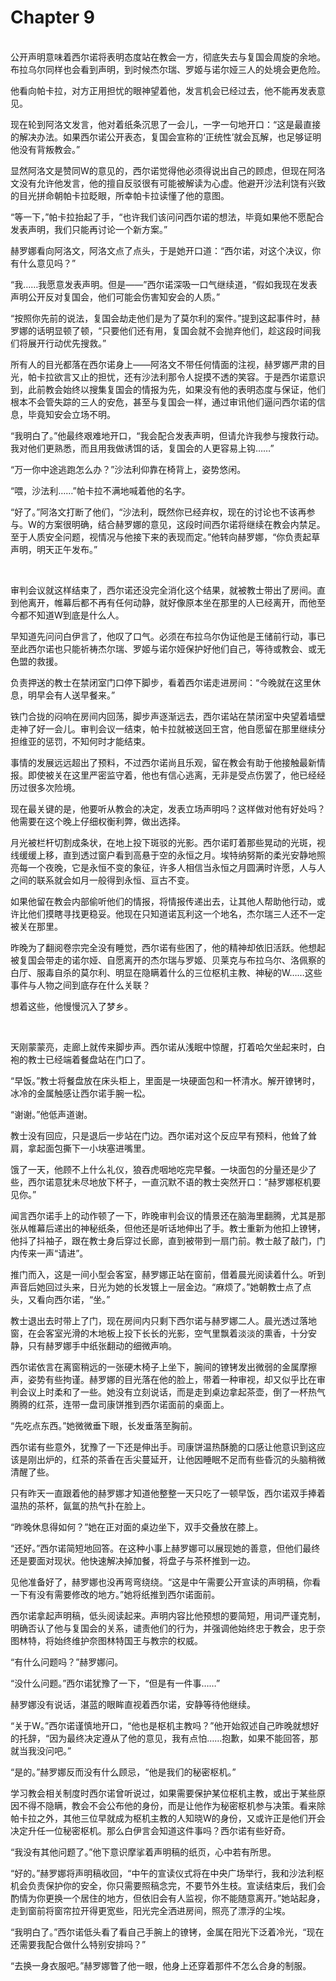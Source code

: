 # Chapter 9

<br>
公开声明意味着西尔诺将表明态度站在教会一方，彻底失去与复国会周旋的余地。布拉乌尔同样也会看到声明，到时候杰尔瑞、罗姬与诺尔娅三人的处境会更危险。

他看向帕卡拉，对方正用担忧的眼神望着他，发言机会已经过去，他不能再发表意见。

现在轮到阿洛文发言，他对着纸条沉思了一会儿，一字一句地开口：“这是最直接的解决办法。如果西尔诺公开表态，复国会宣称的‘正统性’就会瓦解，也足够证明他没有背叛教会。”

显然阿洛文是赞同W的意见的，西尔诺觉得他必须得说出自己的顾虑，但现在阿洛文没有允许他发言，他的擅自反驳很有可能被解读为心虚。他避开沙法利饶有兴致的目光拼命朝帕卡拉眨眼，所幸帕卡拉读懂了他的意图。

“等一下，”帕卡拉抬起了手，“也许我们该问问西尔诺的想法，毕竟如果他不愿配合发表声明，我们只能再讨论一个新方案。”

赫罗娜看向阿洛文，阿洛文点了点头，于是她开口道：“西尔诺，对这个决议，你有什么意见吗？”

“我……我愿意发表声明。但是——”西尔诺深吸一口气继续道，“假如我现在发表声明公开反对复国会，他们可能会伤害知安会的人质。”

“按照你先前的说法，复国会劫走他们是为了莫尔利的案件。”提到这起事件时，赫罗娜的话明显顿了顿，“只要他们还有用，复国会就不会抛弃他们，趁这段时间我们将展开行动优先搜救。”

所有人的目光都落在西尔诺身上——阿洛文不带任何情面的注视，赫罗娜严肃的目光，帕卡拉欲言又止的担忧，还有沙法利那令人捉摸不透的笑容。于是西尔诺意识到，此前教会始终以搜集复国会的情报为先，如果没有他的表明态度与保证，他们根本不会管失踪的三人的安危，甚至与复国会一样，通过审讯他们逼问西尔诺的信息，毕竟知安会立场不明。

“我明白了。”他最终艰难地开口，“我会配合发表声明，但请允许我参与搜救行动。我对他们更熟悉，而且用我做诱饵的话，复国会的人更容易上钩……”

“万一你中途逃跑怎么办？”沙法利仰靠在椅背上，姿势悠闲。

“喂，沙法利……”帕卡拉不满地喊着他的名字。

“好了。”阿洛文打断了他们，“沙法利，既然你已经弃权，现在的讨论也不该再参与。W的方案很明确，结合赫罗娜的意见，这段时间西尔诺将继续在教会内禁足。至于人质安全问题，视情况与他接下来的表现而定。”他转向赫罗娜，“你负责起草声明，明天正午发布。”

<br>

审判会议就这样结束了，西尔诺还没完全消化这个结果，就被教士带出了房间。直到他离开，帷幕后都不再有任何动静，就好像原本坐在那里的人已经离开，而他至今都不知道W到底是什么人。

早知道先问问白伊言了，他叹了口气。必须在布拉乌尔伪证他是王储前行动，事已至此西尔诺也只能祈祷杰尔瑞、罗姬与诺尔娅保护好他们自己，等待或教会、或无色盟的救援。

负责押送的教士在禁闭室门口停下脚步，看着西尔诺走进房间：“今晚就在这里休息，明早会有人送早餐来。”

铁门合拢的闷响在房间内回荡，脚步声逐渐远去，西尔诺站在禁闭室中央望着墙壁走神了好一会儿。审判会议一结束，帕卡拉就被送回王宫，他自愿留在那里继续分担维亚的惩罚，不知何时才能结束。

事情的发展远远超出了预料，不过西尔诺尚且乐观，留在教会有助于他接触最新情报。即使被关在这里严密监守着，他也有信心逃离，无非是受点伤罢了，他已经经历过很多次险境。

现在最关键的是，他要听从教会的决定，发表立场声明吗？这样做对他有好处吗？他需要在这个晚上仔细权衡利弊，做出选择。

月光被栏杆切割成条状，在地上投下斑驳的光影。西尔诺盯着那些晃动的光斑，视线缓缓上移，直到透过窗户看到高悬于空的永恒之月。埃特纳努斯的柔光安静地照亮每一个夜晚，它是永恒不变的象征，许多人相信当永恒之月圆满时许愿，人与人之间的联系就会如月一般得到永恒、亘古不变。

如果他留在教会内部偷听他们的情报，将情报传递出去，让其他人帮助他行动，或许比他们摸瞎寻找更稳妥。他现在只知道诺瓦利这一个地名，杰尔瑞三人还不一定被关在那里。

昨晚为了翻阅卷宗完全没有睡觉，西尔诺有些困了，他的精神却依旧活跃。他想起被复国会带走的诺尔娅、自愿离开的杰尔瑞与罗姬、贝莱克与布拉乌尔、洛佩察的白厅、服毒自杀的莫尔利、明显在隐瞒着什么的三位枢机主教、神秘的W……这些事件与人物之间到底存在什么关联？

想着这些，他慢慢沉入了梦乡。

<br>

天刚蒙蒙亮，走廊上就传来脚步声。西尔诺从浅眠中惊醒，打着哈欠坐起来时，白袍的教士已经端着餐盘站在门口了。

“早饭。”教士将餐盘放在床头柜上，里面是一块硬面包和一杯清水。解开镣铐时，冰冷的金属触感让西尔诺手腕一松。

“谢谢。”他低声道谢。

教士没有回应，只是退后一步站在门边。西尔诺对这个反应早有预料，他耸了耸肩，拿起面包撕下一小块塞进嘴里。

饿了一天，他顾不上什么礼仪，狼吞虎咽地吃完早餐。一块面包的分量还是少了些，西尔诺意犹未尽地放下杯子，一直沉默不语的教士突然开口：“赫罗娜枢机要见你。”

闻言西尔诺手上的动作顿了一下，昨晚审判会议的情景还在脑海里翻腾，尤其是那张从帷幕后递出的神秘纸条，但他还是听话地伸出了手。教士重新为他扣上镣铐，他抖了抖袖子，跟在教士身后穿过长廊，直到被带到一扇门前。教士敲了敲门，门内传来一声“请进”。

推门而入，这是一间小型会客室，赫罗娜正站在窗前，借着晨光阅读着什么。听到声音后她回过头来，日光为她的长发镀上一层金边。“麻烦了。”她朝教士点了点头，又看向西尔诺，“坐。”

教士退出去时带上了门，现在房间内只剩下西尔诺与赫罗娜二人。晨光透过落地窗，在会客室光滑的木地板上投下长长的光影，空气里飘着淡淡的熏香，十分安静，只有赫罗娜手中纸张翻动的细微声响。

西尔诺依言在离窗稍远的一张硬木椅子上坐下，腕间的镣铐发出微弱的金属摩擦声，姿势有些拘谨。赫罗娜的目光落在他的脸上，带着一种审视，却又似乎比在审判会议上时柔和了一些。她没有立刻说话，而是走到桌边拿起茶壶，倒了一杯热气腾腾的红茶，连带一盘司康饼推到西尔诺面前的桌面上。

“先吃点东西。”她微微垂下眼，长发垂落至胸前。

西尔诺有些意外，犹豫了一下还是伸出手。司康饼温热酥脆的口感让他意识到这应该是刚出炉的，红茶的茶香在舌尖蔓延开，让他因睡眠不足而有些昏沉的头脑稍微清醒了些。

只有昨天一直跟着他的赫罗娜才知道他整整一天只吃了一顿早饭，西尔诺双手捧着温热的茶杯，氤氲的热气扑在脸上。

“昨晚休息得如何？”她在正对面的桌边坐下，双手交叠放在膝上。

“还好。”西尔诺简短地回答。在这种小事上赫罗娜可以展现她的善意，但他们最终还是要面对现状。他快速解决掉加餐，将盘子与茶杯推到一边。

见他准备好了，赫罗娜也没再弯弯绕绕。“这是中午需要公开宣读的声明稿，你看一下有没有需要修改的地方。”她将纸推到西尔诺面前。

西尔诺拿起声明稿，低头阅读起来。声明内容比他预想的要简短，用词严谨克制，明确否认了他与复国会的关系，谴责他们的行为，并强调他始终忠于教会，忠于奈图林特，将始终维护奈图林特国王与教宗的权威。

“有什么问题吗？”赫罗娜问。

“没什么问题。”西尔诺犹豫了一下，“但是有一件事……”

赫罗娜没有说话，湛蓝的眼眸直视着西尔诺，安静等待他继续。

“关于W。”西尔诺谨慎地开口，“他也是枢机主教吗？”他开始叙述自己昨晚就想好的托辞，“因为最终决定遵从了他的意见，我有点怕……抱歉，如果不能回答，那就当我没问吧。”

“是的。”赫罗娜反而没有什么顾忌，“他是我们的秘密枢机。”

学习教会相关制度时西尔诺曾听说过，如果需要保护某位枢机主教，或出于某些原因不得不隐瞒，教会不会公布他的身份，而是让他作为秘密枢机参与决策。看来除帕卡拉之外，其他三位早就成为枢机主教的人知晓W的身份，又或许正是他们开会决定升任一位秘密枢机。那么白伊言会知道这件事吗？西尔诺有些好奇。

“我没有其他问题了。”他下意识摩挲着声明稿的纸页，心中若有所思。

“好的。”赫罗娜将声明稿收回，“中午的宣读仪式将在中央广场举行，我和沙法利枢机会负责保护你的安全，你只需要照稿念完，不要节外生枝。宣读结束后，我们会酌情为你更换一个居住的地方，但依旧会有人监视，你不能随意离开。”她站起身，走到窗前将窗帘拉开得更宽些，阳光完全洒进房间，照亮了漂浮的尘埃。

“我明白了。”西尔诺低头看了看自己手腕上的镣铐，金属在阳光下泛着冷光，“现在还需要我配合做什么特别安排吗？”

“去换一身衣服吧。”赫罗娜瞥了他一眼，他身上还穿着那件不怎么合身的制服。
